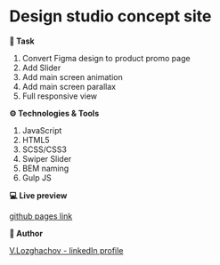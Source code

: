 # Design studio concept site

**📝 Task**
1. Convert Figma design to product promo page
2. Add Slider
3. Add main screen animation
4. Add main screen parallax
5. Full responsive view

**⚙ Technologies & Tools**
1. JavaScript
2. HTML5
3. SCSS/CSS3
4. Swiper Slider
5. BEM naming
6. Gulp JS

**💻 Live preview**

[github pages link](https://valerii-frontend.github.io/lesniczowka/)


**👤 Author**

[V.Lozghachov - linkedIn profile](https://www.linkedin.com/in/valerii-lozghachov/)
